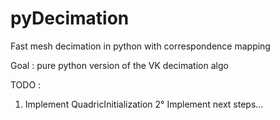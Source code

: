 # pyDecimation
Fast mesh decimation in python with correspondence mapping


Goal : pure python version of the VK decimation algo

TODO :
1) Implement QuadricInitialization
2° Implement next steps...
